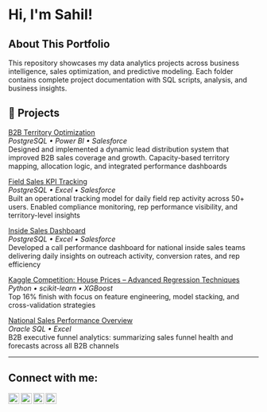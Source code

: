 # Hi, I'm Sahil!



## About This Portfolio

This repository showcases my data analytics projects across business intelligence, sales optimization, and predictive modeling. Each folder contains complete project documentation with SQL scripts, analysis, and business insights.

## 📁 Projects

[B2B Territory Optimization](./B2B%20Territory%20Model/)<br>
_PostgreSQL • Power BI • Salesforce_ <br>
Designed and implemented a dynamic lead distribution system that improved B2B sales coverage and growth. Capacity-based territory mapping, allocation logic, and integrated performance dashboards

[Field Sales KPI Tracking](./Field%20Sales%20KPI%20Analysis/)<br>
_PostgreSQL • Excel • Salesforce_ <br>
Built an operational tracking model for daily field rep activity across 50+ users. Enabled compliance monitoring, rep performance visibility, and territory-level insights

[Inside Sales Dashboard](./Inside%20Sales%20KPI%20Dashboard/)<br>
_PostgreSQL • Excel • Salesforce_ <br>
Developed a call performance dashboard for national inside sales teams delivering daily insights on outreach activity, conversion rates, and rep efficiency

[Kaggle Competition: House Prices – Advanced Regression Techniques](./Kaggle%20Competition%3A%20House%20Prices%20-%20Advanced%20Regression%20Techniques/)<br>
_Python • scikit-learn • XGBoost_ <br>
Top 16% finish with focus on feature engineering, model stacking, and cross-validation strategies

[National Sales Performance Overview](./National%20Sales%20Performance%20Dashboard/)<br>
_Oracle SQL • Excel_ <br>
B2B executive funnel analytics: summarizing sales funnel health and forecasts across all B2B channels

---

<h2>Connect with me:</h2>

[<img align="left" alt="SahilSingh | Resume" width="22px" src="https://cdn.jsdelivr.net/npm/simple-icons@v3/icons/adobeacrobatreader.svg" />][resume]
[<img align="left" alt="SahilSingh | LinkedIn" width="22px" src="https://cdn.jsdelivr.net/npm/simple-icons@v3/icons/linkedin.svg" />][linkedin]
[<img align="left" alt="SahilSingh | Gmail" width="22px" src="https://cdn.jsdelivr.net/npm/simple-icons@v3/icons/gmail.svg" />][email]
[<img align="left" alt="SahilSingh | Portfolio" width="22px" src="https://cdn.jsdelivr.net/npm/simple-icons@v3/icons/firefoxbrowser.svg" />][portfolio]

[resume]: ./Sahil's%20Resume.pdf  
[linkedin]: https://linkedin.com/in/sahil95  
[email]: mailto:sahil95@live.ca  
[portfolio]: https://sahil-s-lab.github.io/portfolio/

